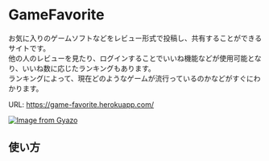 # GameFavorite
お気に入りのゲームソフトなどをレビュー形式で投稿し、共有することができるサイトです。  
他の人のレビューを見たり、ログインすることでいいね機能などが使用可能となり、いいね数に応じたランキングもあります。  
ランキングによって、現在どのようなゲームが流行っているのかなどがすぐにわかります。

URL: https://game-favorite.herokuapp.com/

[![Image from Gyazo](https://i.gyazo.com/f8815f398c201c8b512dbd7f8411daa7.png)](https://gyazo.com/f8815f398c201c8b512dbd7f8411daa7)

## 使い方
